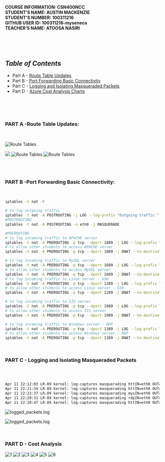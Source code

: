 **COURSE INFORMATION:  CSN400NCC**\
**STUDENT’S NAME:  AUSTIN MACKENZIE**\
**STUDENT'S NUMBER: 100311216**\
**GITHUB USER ID: 100311216-myseneca**\
**TEACHER’S NAME:  ATOOSA NASIRI**

<br>
<br>
<br>


## ***Table of Contents*** 
* Part A - [Route Table Updates](#part-a--logging-and-analyzing-dns-and-http-traffic)
* Part B - [Port Forwarding Basic Connectivity](#part-b--logging-and-analyzing-ftp-and-mysql-traffic)
* Part C - [Logging and Isolating Masqueraded Packets](#part-c---adjusting-firewalls-to-drop-and-log-traffic)
* Part D - [Azure Cost Analysis Charts](#part-d---cost-analysis)

<br>
<br>
<bR>


### **PART A** -Route Table Updates: 

<br>

![**Route Tables**](https://github.com/130011216-myseneca/CSN400-Capstone/blob/main/Checkpoint9/iptableslin.jpg?raw=true)

![](https://github.com/130011216-myseneca/CSN400-Capstone/blob/main/Checkpoint9/iptableslin2.jpg?raw=true)
![**Route Tables**](https://github.com/130011216-myseneca/CSN400-Capstone/blob/main/Checkpoint9/RT-89.jpg?raw=true)
![**Route Tables**](https://github.com/130011216-myseneca/CSN400-Capstone/blob/main/Checkpoint9/Rex.jpg?raw=true)


<br>


<br>



### **PART B** -Port Forwarding Basic Connectivity: 
<br>


```bash
iptables -t nat -F

# to log outgoing traffic
iptables -t nat -A POSTROUTING -j LOG --log-prefix "Outgoing traffic "
#POSTROUTING
iptables -t nat -A POSTROUTING -o eth0 -j MASQUERADE

#PREROUTING
# to log incoming traffic to APACHE server
iptables -t nat -A PREROUTING -p tcp --dport 1889 -j LOG --log-prefix "APACHE "
# to allow other students to access APACHE server
iptables -t nat -A PREROUTING -p tcp --dport 1889 -j DNAT --to-destination 172.17.89.37:80

# to log incoming traffic to MySQL server
iptables -t nat -A PREROUTING -p tcp --dport 1689 -j LOG --log-prefix "MySQL "
# to allow other students to access MySQL server
iptables -t nat -A PREROUTING -p tcp --dport 1689 -j DNAT --to-destination 172.17.89.37:33$
# to log incoming traffic to Linux server - SSH
iptables -t nat -A PREROUTING -p tcp --dport 1289 -j LOG --log-prefix "SSH "
# to allow other students to access Linux server - SSH
iptables -t nat -A PREROUTING -p tcp --dport 1289 -j DNAT --to-destination 172.17.89.37:22

# to log incoming traffic to IIS server
iptables -t nat -A PREROUTING -p tcp --dport 1989 -j LOG --log-prefix "IIS "
# to allow other students to access IIS server
iptables -t nat -A PREROUTING -p tcp --dport 1989 -j DNAT --to-destination 172.17.89.36:80

# to log incoming traffic to Windows server - RDP
iptables -t nat -A PREROUTING -p tcp --dport 1389 -j LOG --log-prefix "RDP "
# to allow other students to access Windows server - RDP
iptables -t nat -A PREROUTING -p tcp --dport 1389 -j DNAT --to-destination 172.17.89.36:33$

```


<br>

### **PART C** - Logging and Isolating Masqueraded Packets
<br>

```bash

Apr 11 22:12:03 LR-89 kernel: log-captures masquerading httIN=eth0 OUT=eth0 MAC=00:22:48:b1:08:cd:c0:d6:82:30:eb:9c:08:00 SRC=192.168.90.36 DST=172.17.89.36 LEN=52 TOS=0x00 PREC=0x00 TTL=125 ID=5087 DF PROTO=TCP SPT=54773 DPT=80 WINDOW=2050 RES=0x00 ACK URGP=0 
Apr 11 22:21:34 LR-89 kernel: log-captures masquerading httIN=eth0 OUT=eth0 MAC=00:22:48:b1:08:cd:c0:d6:82:30:eb:9c:08:00 SRC=192.168.90.36 DST=172.17.89.37 LEN=40 TOS=0x00 PREC=0x00 TTL=125 ID=5281 DF PROTO=TCP SPT=54871 DPT=80 WINDOW=2050 RES=0x00 ACK URGP=0
Apr 11 22:22:37 LR-89 kernel: log-captures masquerading mysIN=eth0 OUT=eth0 MAC=00:22:48:b1:08:cd:c0:d6:82:30:eb:9c:08:00 SRC=192.168.90.36 DST=172.17.89.37 LEN=40 TOS=0x00 PREC=0x00 TTL=125 ID=5289 DF PROTO=TCP SPT=52053 DPT=3389 WINDOW=29200 RES=0x00 SYN URGP=0=0x00 TTL=125 ID=5286 DF PROTO=TCP SPT=54891 DPT=3306 WINDOW=2049 RES=0x00 ACK URGP=0
Apr 11 22:20:31 LR-89 kernel: log-captures masquerading rdpIN=eth0 OUT=eth0 MAC=00:22:48:b1:08:cd:c0:d6:82:30:eb:9c:08:00 SRC=192.168.90.36 DST=172.17.89.36 LEN=40 TOS=0x00 PREC=0x00 TTL=125 ID=5157 DF PROTO=TCP SPT=54867 DPT=3389 WINDOW=0 RES=0x00 ACK RST URGP=0
Apr 11 22:20:47 LR-89 kernel: log-captures masquerading httIN=eth0 OUT=eth0 MAC=00:22:48:b1:08:cd:c0:d6:82:30:eb:9c:08:00 SRC=192.168.90.36 DST=172.17.89.37 LEN=40 TOS=0x00 PREC=0x00 TTL=125 ID=5167 DF PROTO=TCP SPT=54870 DPT=80 WINDOW=2049 RES=0x00 ACK FIN URGP=0
```

![logged_packets.log](https://github.com/130011216-myseneca/CSN400-Capstone/blob/main/Checkpoint8/Images/PartC.jpg?raw=true)


![logged_packets.log](https://github.com/130011216-myseneca/CSN400-Capstone/blob/main/Checkpoint8/Images/dropfilter.jpg?raw=true)


<br>


### **PART D** - Cost Analysis

![1](https://github.com/130011216-myseneca/CSN400-Capstone/blob/main/Checkpoint9/Cost1.jpg?raw=true)
![2](https://github.com/130011216-myseneca/CSN400-Capstone/blob/main/Checkpoint9/Cost2.jpg?raw=true)
![3](https://github.com/130011216-myseneca/CSN400-Capstone/blob/main/Checkpoint9/Cost3.jpg?raw=true)
![4](https://github.com/130011216-myseneca/CSN400-Capstone/blob/main/Checkpoint9/Cost4.jpg?raw=true)
![5](https://github.com/130011216-myseneca/CSN400-Capstone/blob/main/Checkpoint9/Cost5.jpg?raw=true)
![6](https://github.com/130011216-myseneca/CSN400-Capstone/blob/main/Checkpoint9/Cost6.jpg?raw=true)